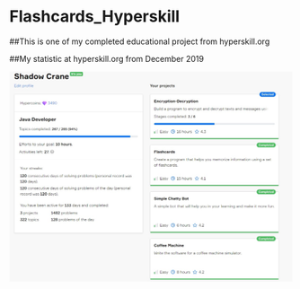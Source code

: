 # Flashcards_Hyperskill
##This is one of my completed educational project from hyperskill.org

##My statistic at hyperskill.org from December 2019

![hyperskill_statistic](https://github.com/mgrtomaszzurawski/Flashcards_Hyperskill/blob/master/Hyperskill_My_profile.jpg)
